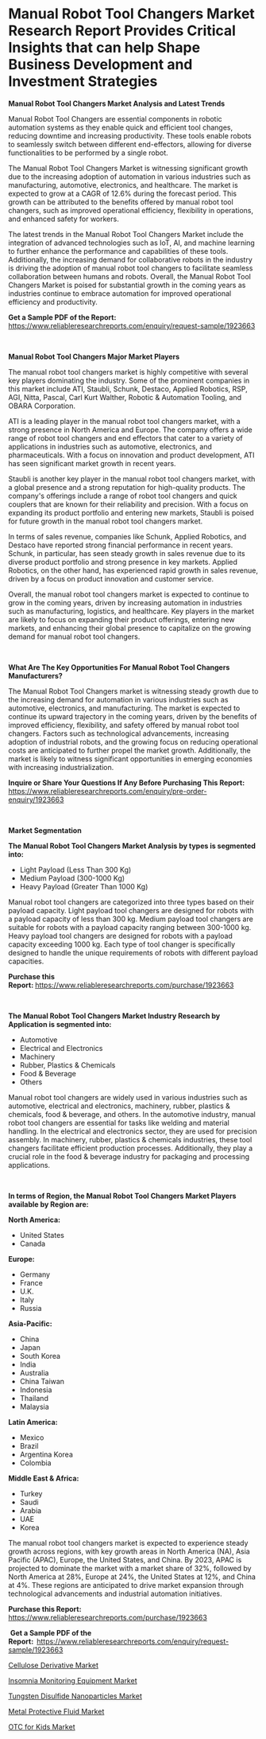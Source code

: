 <p><h1>Manual Robot Tool Changers Market Research Report Provides Critical Insights that can help Shape Business Development and Investment Strategies</h1></p><p><strong>Manual Robot Tool Changers Market Analysis and Latest Trends</strong></p>
<p><p>Manual Robot Tool Changers are essential components in robotic automation systems as they enable quick and efficient tool changes, reducing downtime and increasing productivity. These tools enable robots to seamlessly switch between different end-effectors, allowing for diverse functionalities to be performed by a single robot.</p><p>The Manual Robot Tool Changers Market is witnessing significant growth due to the increasing adoption of automation in various industries such as manufacturing, automotive, electronics, and healthcare. The market is expected to grow at a CAGR of 12.6% during the forecast period. This growth can be attributed to the benefits offered by manual robot tool changers, such as improved operational efficiency, flexibility in operations, and enhanced safety for workers.</p><p>The latest trends in the Manual Robot Tool Changers Market include the integration of advanced technologies such as IoT, AI, and machine learning to further enhance the performance and capabilities of these tools. Additionally, the increasing demand for collaborative robots in the industry is driving the adoption of manual robot tool changers to facilitate seamless collaboration between humans and robots. Overall, the Manual Robot Tool Changers Market is poised for substantial growth in the coming years as industries continue to embrace automation for improved operational efficiency and productivity.</p></p>
<p><strong>Get a Sample PDF of the Report:&nbsp;</strong> <a href="https://www.reliableresearchreports.com/enquiry/request-sample/1923663">https://www.reliableresearchreports.com/enquiry/request-sample/1923663</a></p>
<p>&nbsp;</p>
<p><strong>Manual Robot Tool Changers Major Market Players</strong></p>
<p><p>The manual robot tool changers market is highly competitive with several key players dominating the industry. Some of the prominent companies in this market include ATI, Staubli, Schunk, Destaco, Applied Robotics, RSP, AGI, Nitta, Pascal, Carl Kurt Walther, Robotic & Automation Tooling, and OBARA Corporation.</p><p>ATI is a leading player in the manual robot tool changers market, with a strong presence in North America and Europe. The company offers a wide range of robot tool changers and end effectors that cater to a variety of applications in industries such as automotive, electronics, and pharmaceuticals. With a focus on innovation and product development, ATI has seen significant market growth in recent years.</p><p>Staubli is another key player in the manual robot tool changers market, with a global presence and a strong reputation for high-quality products. The company's offerings include a range of robot tool changers and quick couplers that are known for their reliability and precision. With a focus on expanding its product portfolio and entering new markets, Staubli is poised for future growth in the manual robot tool changers market.</p><p>In terms of sales revenue, companies like Schunk, Applied Robotics, and Destaco have reported strong financial performance in recent years. Schunk, in particular, has seen steady growth in sales revenue due to its diverse product portfolio and strong presence in key markets. Applied Robotics, on the other hand, has experienced rapid growth in sales revenue, driven by a focus on product innovation and customer service.</p><p>Overall, the manual robot tool changers market is expected to continue to grow in the coming years, driven by increasing automation in industries such as manufacturing, logistics, and healthcare. Key players in the market are likely to focus on expanding their product offerings, entering new markets, and enhancing their global presence to capitalize on the growing demand for manual robot tool changers.</p></p>
<p>&nbsp;</p>
<p><strong>What Are The Key Opportunities For Manual Robot Tool Changers Manufacturers?</strong></p>
<p><p>The Manual Robot Tool Changers market is witnessing steady growth due to the increasing demand for automation in various industries such as automotive, electronics, and manufacturing. The market is expected to continue its upward trajectory in the coming years, driven by the benefits of improved efficiency, flexibility, and safety offered by manual robot tool changers. Factors such as technological advancements, increasing adoption of industrial robots, and the growing focus on reducing operational costs are anticipated to further propel the market growth. Additionally, the market is likely to witness significant opportunities in emerging economies with increasing industrialization.</p></p>
<p><strong>Inquire or Share Your Questions If Any Before Purchasing This Report:</strong> <a href="https://www.reliableresearchreports.com/enquiry/pre-order-enquiry/1923663">https://www.reliableresearchreports.com/enquiry/pre-order-enquiry/1923663</a></p>
<p>&nbsp;</p>
<p><strong>Market Segmentation</strong></p>
<p><strong>The Manual Robot Tool Changers Market Analysis by types is segmented into:</strong></p>
<p><ul><li>Light Payload (Less Than 300 Kg)</li><li>Medium Payload (300-1000 Kg)</li><li>Heavy Payload (Greater Than 1000 Kg)</li></ul></p>
<p><p>Manual robot tool changers are categorized into three types based on their payload capacity. Light payload tool changers are designed for robots with a payload capacity of less than 300 kg. Medium payload tool changers are suitable for robots with a payload capacity ranging between 300-1000 kg. Heavy payload tool changers are designed for robots with a payload capacity exceeding 1000 kg. Each type of tool changer is specifically designed to handle the unique requirements of robots with different payload capacities.</p></p>
<p><strong>Purchase this Report:&nbsp;</strong><a href="https://www.reliableresearchreports.com/purchase/1923663">https://www.reliableresearchreports.com/purchase/1923663</a></p>
<p>&nbsp;</p>
<p><strong>The Manual Robot Tool Changers Market Industry Research by Application is segmented into:</strong></p>
<p><ul><li>Automotive</li><li>Electrical and Electronics</li><li>Machinery</li><li>Rubber, Plastics & Chemicals</li><li>Food & Beverage</li><li>Others</li></ul></p>
<p><p>Manual robot tool changers are widely used in various industries such as automotive, electrical and electronics, machinery, rubber, plastics & chemicals, food & beverage, and others. In the automotive industry, manual robot tool changers are essential for tasks like welding and material handling. In the electrical and electronics sector, they are used for precision assembly. In machinery, rubber, plastics & chemicals industries, these tool changers facilitate efficient production processes. Additionally, they play a crucial role in the food & beverage industry for packaging and processing applications.</p></p>
<p>&nbsp;</p>
<p><strong>In terms of Region, the Manual Robot Tool Changers Market Players available by Region are:</strong></p>
<p>
    <p> <strong> North America: </strong>
        <ul>
            <li>United States</li>
            <li>Canada</li>
        </ul>
        </p> 
    <p> <strong> Europe: </strong>
        <ul>
            <li>Germany</li>
            <li>France</li>
            <li>U.K.</li>
            <li>Italy</li>
            <li>Russia</li>
        </ul>
        </p> 
    <p> <strong> Asia-Pacific: </strong>
        <ul>
            <li>China</li>
            <li>Japan</li>
            <li>South Korea</li>
            <li>India</li>
            <li>Australia</li>
            <li>China Taiwan</li>
            <li>Indonesia</li>
            <li>Thailand</li>
            <li>Malaysia</li>
        </ul>
        </p> 
    <p> <strong> Latin America: </strong>
        <ul>
            <li>Mexico</li>
            <li>Brazil</li>
            <li>Argentina Korea</li>
            <li>Colombia</li>
        </ul>
        </p> 
    <p> <strong> Middle East & Africa: </strong>
        <ul>
            <li>Turkey</li>
            <li>Saudi</li>
            <li>Arabia</li>
            <li>UAE</li>
            <li>Korea</li>
        </ul>
    </p>
    </p>
<p><p>The manual robot tool changers market is expected to experience steady growth across regions, with key growth areas in North America (NA), Asia Pacific (APAC), Europe, the United States, and China. By 2023, APAC is projected to dominate the market with a market share of 32%, followed by North America at 28%, Europe at 24%, the United States at 12%, and China at 4%. These regions are anticipated to drive market expansion through technological advancements and industrial automation initiatives.</p></p>
<p><strong>Purchase this Report: </strong><a href="https://www.reliableresearchreports.com/purchase/1923663">https://www.reliableresearchreports.com/purchase/1923663</a></p>
<p>&nbsp;<strong>Get a Sample PDF of the Report:&nbsp;&nbsp;</strong><a href="https://www.reliableresearchreports.com/enquiry/request-sample/1923663">https://www.reliableresearchreports.com/enquiry/request-sample/1923663</a></p>
<p><strong></strong></p>
<p><p><a href="https://view.publitas.com/reportprime-1/cellulose-derivative-market-size-share-trends-analysis-report-by-material-by-type-by-end-user-by-region-and-segment-forecasts-2024-2031/">Cellulose Derivative Market</a></p><p><a href="https://eight-handstand-8fb.notion.site/Insomnia-Monitoring-Equipment-Market-Growth-Market-Trends-COVID-19-Impact-and-Forecasts-for-perio-32a556ac5a17436daef1f394e6995b28">Insomnia Monitoring Equipment Market</a></p><p><a href="https://view.publitas.com/reportprime-1/tungsten-disulfide-nanoparticles-market-research-report-provides-critical-insights-that-can-help-shape-business-development-and-investment-strategies/">Tungsten Disulfide Nanoparticles Market</a></p><p><a href="https://simplistic-meeting-7ee.notion.site/Metal-Protective-Fluid-Market-Insights-Market-Players-and-Forecast-Till-2031-0a6aa87182cb46ffab09d5ea22a251ab">Metal Protective Fluid Market</a></p><p><a href="https://skillful-vermicelli-b89.notion.site/OTC-for-Kids-Market-with-the-goal-of-estimating-the-market-size-and-future-growth-potential-of-vario-84019f7e05f54e1b9c716fcbbc10459a">OTC for Kids Market</a></p></p>